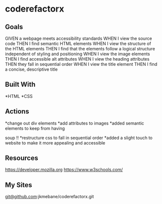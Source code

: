 # coderefactorx

## Goals
GIVEN a webpage meets accessibility standards
WHEN I view the source code
THEN I find semantic HTML elements
WHEN I view the structure of the HTML elements
THEN I find that the elements follow a logical structure independent of styling and positioning
WHEN I view the image elements
THEN I find accessible alt attributes
WHEN I view the heading attributes
THEN they fall in sequential order
WHEN I view the title element
THEN I find a concise, descriptive title

## Built With
*HTML
*CSS

## Actions
*change out div elements
*add <alt> attributes to images 
*added semantic elements to keep from having <div> soup !! 
*restructure css to fall in sequential  order
*added a slight touch to website to make it more appealing and accessible 
  
## Resources
  https://developer.mozilla.org    https://www.w3schools.com/
  
  ## My Sites
  git@github.com:jkmebane/coderefactorx.git
  
  
  
